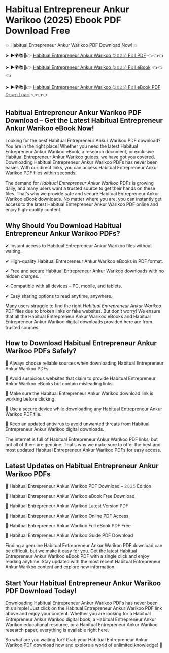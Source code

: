 # Habitual Entrepreneur Ankur Warikoo (2025) Ebook PDF Download Free

💥 Habitual Entrepreneur Ankur Warikoo PDF Download Now! 💥

➤ ►🌍📚📱👉 [Habitual Entrepreneur Ankur Warikoo (𝟸𝟶𝟸𝟻) F𝚞ll PDF](https://getpdf.xyz/habitual-entrepreneur-ankur-warikoo) 👈👈👈


➤ ►🌍📚📱👉 [Habitual Entrepreneur Ankur Warikoo (𝟸𝟶𝟸𝟻) F𝚞ll eBook](https://getpdf.xyz/habitual-entrepreneur-ankur-warikoo) 👈👈👈


➤ ►🌍📚📱👉 [Habitual Entrepreneur Ankur Warikoo (𝟸𝟶𝟸𝟻) F𝚞ll eBook PDF D𝚘𝚠𝚗𝚕𝚘a𝚍](https://getpdf.xyz/habitual-entrepreneur-ankur-warikoo) 👈👈👈


## Habitual Entrepreneur Ankur Warikoo PDF Download – Get the Latest Habitual Entrepreneur Ankur Warikoo eBook Now!

Looking for the best Habitual Entrepreneur Ankur Warikoo PDF download? You are in the right place! Whether you need the latest Habitual Entrepreneur Ankur Warikoo eBook, a research document, or exclusive Habitual Entrepreneur Ankur Warikoo guides, we have got you covered. Downloading Habitual Entrepreneur Ankur Warikoo PDFs has never been easier. With our direct links, you can access Habitual Entrepreneur Ankur Warikoo PDF files within seconds.

The demand for *Habitual Entrepreneur Ankur Warikoo* PDFs is growing daily, and many users want a trusted source to get their hands on these files. That’s why we provide safe and secure Habitual Entrepreneur Ankur Warikoo eBook downloads. No matter where you are, you can instantly get access to the latest Habitual Entrepreneur Ankur Warikoo PDF online and enjoy high-quality content.

## Why Should You Download Habitual Entrepreneur Ankur Warikoo PDFs?

✔ Instant access to Habitual Entrepreneur Ankur Warikoo files without waiting.

✔ High-quality Habitual Entrepreneur Ankur Warikoo eBooks in PDF format.

✔ Free and secure Habitual Entrepreneur Ankur Warikoo downloads with no hidden charges.

✔ Compatible with all devices – PC, mobile, and tablets.

✔ Easy sharing options to read anytime, anywhere.

Many users struggle to find the right *Habitual Entrepreneur Ankur Warikoo* PDF files due to broken links or fake websites. But don’t worry! We ensure that all the Habitual Entrepreneur Ankur Warikoo eBooks and Habitual Entrepreneur Ankur Warikoo digital downloads provided here are from trusted sources.

## How to Download Habitual Entrepreneur Ankur Warikoo PDFs Safely?

📌 Always choose reliable sources when downloading Habitual Entrepreneur Ankur Warikoo PDFs.

📌 Avoid suspicious websites that claim to provide Habitual Entrepreneur Ankur Warikoo eBooks but contain misleading links.

📌 Make sure the Habitual Entrepreneur Ankur Warikoo download link is working before clicking.

📌 Use a secure device while downloading any Habitual Entrepreneur Ankur Warikoo PDF file.

📌 Keep an updated antivirus to avoid unwanted threats from Habitual Entrepreneur Ankur Warikoo digital downloads.

The internet is full of Habitual Entrepreneur Ankur Warikoo PDF links, but not all of them are genuine. That’s why we make sure to offer the best and most updated Habitual Entrepreneur Ankur Warikoo PDFs for easy access.

## Latest Updates on Habitual Entrepreneur Ankur Warikoo PDFs

🔹 Habitual Entrepreneur Ankur Warikoo PDF Download – 𝟸𝟶𝟸𝟻 Edition

🔹 Habitual Entrepreneur Ankur Warikoo eBook Free Download

🔹 Habitual Entrepreneur Ankur Warikoo Latest Version PDF

🔹 Habitual Entrepreneur Ankur Warikoo Online PDF Access

🔹 Habitual Entrepreneur Ankur Warikoo Full eBook PDF Free

🔹 Habitual Entrepreneur Ankur Warikoo Guide PDF Download

Finding a genuine Habitual Entrepreneur Ankur Warikoo PDF download can be difficult, but we make it easy for you. Get the latest Habitual Entrepreneur Ankur Warikoo eBook PDF with a single click and enjoy reading anytime. Stay updated with the most recent Habitual Entrepreneur Ankur Warikoo content and explore new information.

## Start Your Habitual Entrepreneur Ankur Warikoo PDF Download Today!

Downloading Habitual Entrepreneur Ankur Warikoo PDFs has never been this simple! Just click on the Habitual Entrepreneur Ankur Warikoo PDF link above and enjoy your content. Whether you are looking for a Habitual Entrepreneur Ankur Warikoo digital book, a Habitual Entrepreneur Ankur Warikoo educational resource, or a Habitual Entrepreneur Ankur Warikoo research paper, everything is available right here.

So what are you waiting for? Grab your Habitual Entrepreneur Ankur Warikoo PDF download now and explore a world of unlimited knowledge! 🚀